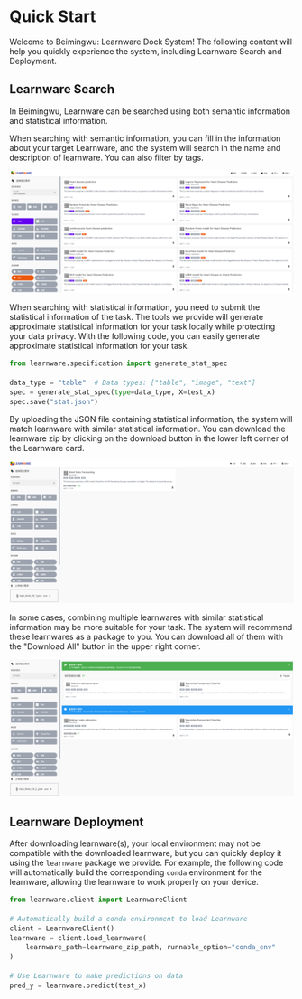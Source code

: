 # Quick Start

Welcome to Beimingwu: Learnware Dock System! The following content will help you quickly experience the system, including Learnware Search and Deployment.

## Learnware Search

In Beimingwu, Learnware can be searched using both semantic information and statistical information.

When searching with semantic information, you can fill in the information about your target Learnware, and the system will search in the name and description of learnware. You can also filter by tags.

![image-20231112143044054](../../public/semantic_search.png)

When searching with statistical information, you need to submit the statistical information of the task. The tools we provide will generate approximate statistical information for your task locally while protecting your data privacy. With the following code, you can easily generate approximate statistical information for your task.

```python
from learnware.specification import generate_stat_spec

data_type = "table"  # Data types: ["table", "image", "text"]
spec = generate_stat_spec(type=data_type, X=test_x)
spec.save("stat.json")
```

By uploading the JSON file containing statistical information, the system will match learnware with similar statistical information. You can download the learnware zip by clicking on the download button in the lower left corner of the Learnware card.

![image-20231112144212142](../../public/stat_search_single.png)

In some cases, combining multiple learnwares with similar statistical information may be more suitable for your task. The system will recommend these learnwares as a package to you. You can download all of them with the "Download All" button in the upper right corner.

![image-20231112144018312](../../public/stat_search_multiple.png)

## Learnware Deployment

After downloading learnware(s), your local environment may not be compatible with the downloaded learnware, but you can quickly deploy it using the `learnware` package we provide. For example, the following code will automatically build the corresponding `conda` environment for the learnware, allowing the learnware to work properly on your device.

```python
from learnware.client import LearnwareClient

# Automatically build a conda environment to load Learnware
client = LearnwareClient()
learnware = client.load_learnware(
    learnware_path=learnware_zip_path, runnable_option="conda_env"
)

# Use Learnware to make predictions on data
pred_y = learnware.predict(test_x)
```